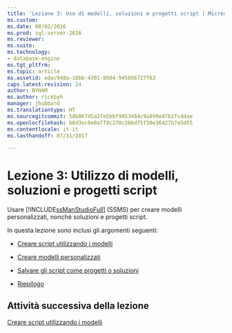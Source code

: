 ```yaml
---
title: 'Lezione 3: Uso di modelli, soluzioni e progetti script | Microsoft Docs'
ms.custom: 
ms.date: 08/02/2016
ms.prod: sql-server-2016
ms.reviewer: 
ms.suite: 
ms.technology:
- database-engine
ms.tgt_pltfrm: 
ms.topic: article
ms.assetid: edac948a-18bb-4301-9504-945056727f63
caps.latest.revision: 24
author: BYHAM
ms.author: rickbyh
manager: jhubbard
ms.translationtype: HT
ms.sourcegitcommit: 5db067d5a2fe5bbf9953484c9a999ed7b1fcddae
ms.openlocfilehash: b6d3ec6e0a7f8c270c266df5f50e36427b7a5d55
ms.contentlocale: it-it
ms.lasthandoff: 07/31/2017

---
```

# <a name="lesson-3-working-with-templates-solutions-and-script-projects"></a>Lezione 3: Utilizzo di modelli, soluzioni e progetti script
Usare [!INCLUDE[ssManStudioFull](../../includes/ssmanstudiofull-md.md)] (SSMS) per creare modelli personalizzati, nonché soluzioni e progetti script.  
  
In questa lezione sono inclusi gli argomenti seguenti:  
  
-   [Creare script utilizzando i modelli](https://msdn.microsoft.com/library/ms170113.aspx)  
  
-   [Creare modelli personalizzati](https://msdn.microsoft.com/library/ms166841.aspx)  
  
-   [Salvare gli script come progetti o soluzioni](https://msdn.microsoft.com/library/ms167154.aspx)  
  
-   [Riepilogo](https://msdn.microsoft.com/library/ms170152.aspx)  
  
## <a name="next-task-in-lesson"></a>Attività successiva della lezione  
[Creare script utilizzando i modelli](../../tools/sql-server-management-studio/lesson-3-1-create-scripts-using-templates.md)  
  
  
  


